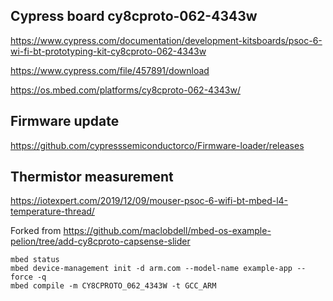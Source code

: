 ## Cypress board cy8cproto-062-4343w

<https://www.cypress.com/documentation/development-kitsboards/psoc-6-wi-fi-bt-prototyping-kit-cy8cproto-062-4343w>

<https://www.cypress.com/file/457891/download>

<https://os.mbed.com/platforms/cy8cproto-062-4343w/>

## Firmware update

<https://github.com/cypresssemiconductorco/Firmware-loader/releases>

## Thermistor measurement

<https://iotexpert.com/2019/12/09/mouser-psoc-6-wifi-bt-mbed-l4-temperature-thread/>

Forked from 
<https://github.com/maclobdell/mbed-os-example-pelion/tree/add-cy8cproto-capsense-slider>

```
mbed status
mbed device-management init -d arm.com --model-name example-app --force -q
mbed compile -m CY8CPROTO_062_4343W -t GCC_ARM
```


